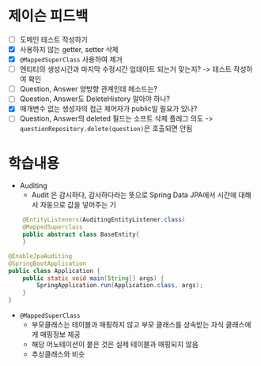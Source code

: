 # 제이슨 피드백
- [ ] 도메인 테스트 작성하기
- [x] 사용하지 않는 getter, setter 삭제
- [x] `@MappedSuperClass` 사용하여 제거
- [ ] 엔티티의 생성시간과 마지막 수정시간 업데이트 되는거 맞는지? -> 테스트 작성하여 확인
- [ ] Question, Answer 양방향 관계인데 메소드는?
- [ ] Question, Answer도 DeleteHistory 알아야 하나?
- [x] 매개변수 없는 생성자의 접근 제어자가 public일 필요가 있나?
- [ ] Question, Answer의 deleted 필드는 소프트 삭제 플레그 의도 
  -> `questionRepository.delete(question)`은 호출되면 안됨
  
# 학습내용
- Auditing
  - Audit 은 감시하다, 감사하다라는 뜻으로 Spring Data JPA에서 시간에 대해서 자동으로 값을 넣어주는 기
```java
    @EntityListeners(AuditingEntityListener.class)
    @MappedSuperclass
    public abstract class BaseEntity{
    }
```
```java
@EnableJpaAuditing
@SpringBootApplication
public class Application {
    public static void main(String[] args) {
        SpringApplication.run(Application.class, args);
    }
}
```
- `@MappedSuperClass`
  - 부모클래스는 테이블과 매핑하지 않고 부모 클래스를 상속받는 자식 클래스에게 매핑정보 제공
  - 해당 어노테이션이 붙은 것은 실제 테이블과 매핑되지 않음
  - 추상클래스와 비슷
  